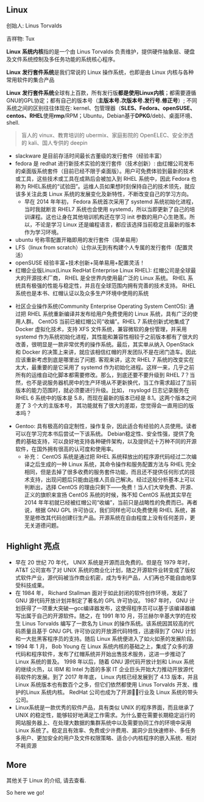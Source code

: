 ## Linux

创始人: Linus Torvalds

吉祥物: Tux

**Linux** **系统内核**指的是一个由 Linus Torvalds 负责维护，提供硬件抽象层、硬盘及文件系统控制及多任务功能的系统核心程序。

**Linux** **发行套件系统**是我们常说的 Linux 操作系统，也即是由 Linux 内核与各种常用软件的集合产品

**Linux** **发行套件系统**全球有上百款，所有发行版**都是使用Linux内核**；都需要遵循GNU的GPL协定；都有自己的版本号（**主版本号.次版本号.发行号.修正号**）; 不同系统之间的区别往往体现在: kernel、包管理器（**SLES、Fedora、openSUSE、centos、RHEL**使用**rmp**/RPM；Ubuntu，Debian基于**DPKG**/deb)、桌面环境、shell.

> 盲人的 vinux、教育培训的 ubermix、家庭影院的 OpenELEC、安全渗透的 kali、国人专供的 deepin

- slackware 是目前存活时间最长古董级的发行套件（经验丰富）
- fedora 是 redhat 进行新技术实验的发行套件（技术创新）: 由红帽公司发布的桌面版系统套件（目前已经不限于桌面版）。用户可免费体验到最新的技术或工具，这些技术或工具在成熟后会被加入到 RHEL 系统中，因此 Fedora 也称为 RHEL系统的“试验田”。运维人员如果想时刻保持自己的技术领先，就应该多关注此类 Linux 系统的发展变化及新特性，不断改变自己的学习方向。
  - 早在 2014 年年初， Fedora 系统首次采用了 systemd 系统初始化进程，当时我就断言 RHEL7 系统也会使用 systemd，所以当即更新了自己的培训课程。这也让身在其他培训机构还在学习 init 参数的用户心生艳羡。所以，不论是学习 Linux 还是编程语言，都应该选择当前稳定且最新的版本作为学习环境。
- ubuntu 号称零配置开箱即用的发行套件（简单易用）
- LFS（linux from scratch）让你从无到有构建个人专属的发行套件（配置灵活）
- openSUSE 经验丰富+技术创新+简单易用+配置灵活！
- 红帽企业版Linux(Linux RedHat Enterprise Linux RHEL): 红帽公司是全球最大的开源技术厂商， RHEL 是全世界内使用最广泛的 Linux 系统。 RHEL 系统具有极强的性能与稳定性，并且在全球范围内拥有完善的技术支持。 RHEL 系统也是本书、红帽认证以及众多生产环境中使用的系统
+ 社区企业操作系统(Community Enterprise Operating System CentOS): 通过把 RHEL 系统重新编译并发布给用户免费使用的 Linux 系统，具有广泛的使用人群。 CentOS 当前已被红帽公司“收编”。RHEL 7 系统创新式地集成了Docker 虚拟化技术，支持 XFS 文件系统，兼容微软的身份管理，并采用 systemd 作为系统初始化进程，其性能和兼容性相较于之前版本都有了很大的改善，很明显是一款非常优秀的操作系统。最后，其实单从纳入 OpenStack 和 Docker 的决策上来讲，就应该相信红帽的开发团队不是在闭门造车。因此应该重新考虑到底是哪里出了问题. 客观来讲，这次 RHEL 7 系统的改变实在太大，最重要的是它采用了 systemd 作为初始化进程。这样一来，几乎之前所有的运维自动化脚本都需要修改。那么，到底还要不要升级到 RHEL 7？当然，也不是说服务器机房中的生产环境从不更新换代，当工作需求超过了当前版本的能力范围时，就必须要进行升级。比如， rsyslogd 日志记录服务在 RHEL 6 系统中的版本是 5.8，而现在最新的版本已经是 8.1。这两个版本之间差了 3 个大的主版本号， 其功能就有了很大的差距，您觉得会一直用旧的版本吗？
- Gentoo: 具有极高的自定制性，操作复杂，因此适合有经验的人员使用。读者可以在学习完本书后尝试一下该系统。
Debian稳定性、安全性强，提供了免费的基础支持，可以良好地支持各种硬件架构，以及提供近十万种不同的开源软件，在国外拥有很高的认可度和使用率。
  - 补充： CentOS 系统是通过把 RHEL 系统释放出的程序源代码经过二次编译之后生成的一种 Linux 系统，其命令操作和服务配置方法与 RHEL 完全相同，但是去掉了很多收费的服务套件功能，而且还不提供任何形式的技术支持，出现问题后只能由运维人员自己解决。经过这般分析基本上可以判断出，选择 CentOS 的理由只剩下——免费！当人们大举免费、开源、正义的旗帜来宣扬 CentOS 系统的时候，殊不知 CentOS 系统其实早在 2014 年年初就已经被红帽公司“收编”，当前只是战略性的免费而已。再者说，根据 GNU GPL 许可协议，我们同样也可以免费使用 RHEL 系统，甚至是修改其代码创建衍生产品。开源系统在自由程度上没有任何差异，更无关道德问题。


## Highlight 亮点
- 早在 20 世纪 70 年代， UNIX 系统是开源而且免费的。但是在 1979 年时， AT&T 公司宣布了对 UNIX 系统的商业化计划，随之开源软件业转变成了版权式软件产业，源代码被当作商业机密，成为专利产品，人们再也不能自由地享受科技成果。
- 在 1984 年， Richard Stallman 面对于如此封闭的软件创作环境，发起了 GNU 源代码开放计划并制定了著名的 GPL 许可协议。 1987 年时， GNU 计划获得了一项重大突破—gcc编译器发布，这使得程序员可以基于该编译器编写出属于自己的开源软件。随之，在 1991 年10 月，芬兰赫尔辛基大学的在校生 Linus Torvalds 编写了一款名为 Linux 的操作系统。该系统因其较高的代码质量且基于 GNU GPL 许可协议的开放源代码特性，迅速得到了 GNU 计划和一大批黑客程序员的支持。随后 Linux 系统便进入了如火如荼的发展阶段。
- 1994 年 1 月， Bob Young 在 Linux 系统内核的基础之上，集成了众多的源代码和程序软件，发布了红帽系统并开始出售技术服务，这进一步推动了 Linux 系统的普及。 1998 年以后，随着 GNU 源代码开放计划和 Linux 系统的继续火热，以 IBM 和 Intel 为首的多家 IT 企业巨头开始大力推动开放源代码软件的发展。到了 2017 年年底， Linux 内核已经发展到了 4.13 版本，并且 Linux 系统版本也有数百个之多，但它们依然都使用 Linus Torvalds 开发、维护的Linux 系统内核。 RedHat 公司也成为了开源行业及 Linux 系统的带头公司。
- Linux系统是一款优秀的软件产品，具有类似 UNIX 的程序界面，而且继承了 UNIX 的稳定性，能够较好地满足工作需求。为什么要在需要长期稳定运行的网站服务器上、在处理大数据的集群系统中以及需要协同工作的环境中采用 Linux 系统了。稳定且有效率、免费或少许费用、漏洞少且快速修补、多任务多用户、更加安全的用户及文件权限策略、适合小内核程序的嵌入系统、相对不耗资源

## More

其他关于 Linux 的介绍, 请去[](./Ubuntu/Transfer/LINUX%20惬意生活.md)查看.

So here we go!